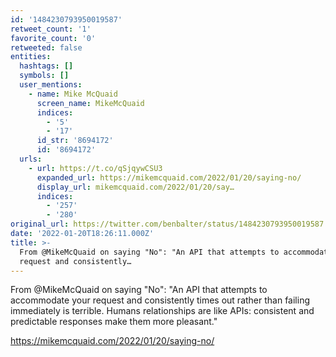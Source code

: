 ```yaml
---
id: '1484230793950019587'
retweet_count: '1'
favorite_count: '0'
retweeted: false
entities:
  hashtags: []
  symbols: []
  user_mentions:
    - name: Mike McQuaid
      screen_name: MikeMcQuaid
      indices:
        - '5'
        - '17'
      id_str: '8694172'
      id: '8694172'
  urls:
    - url: https://t.co/qSjqywCSU3
      expanded_url: https://mikemcquaid.com/2022/01/20/saying-no/
      display_url: mikemcquaid.com/2022/01/20/say…
      indices:
        - '257'
        - '280'
original_url: https://twitter.com/benbalter/status/1484230793950019587
date: '2022-01-20T18:26:11.000Z'
title: >-
  From @MikeMcQuaid on saying "No": "An API that attempts to accommodate your
  request and consistently…
---
```


From @MikeMcQuaid on saying "No": "An API that attempts to accommodate your request and consistently times out rather than failing immediately is terrible. Humans relationships are like APIs: consistent and predictable responses make them more pleasant." 

https://mikemcquaid.com/2022/01/20/saying-no/